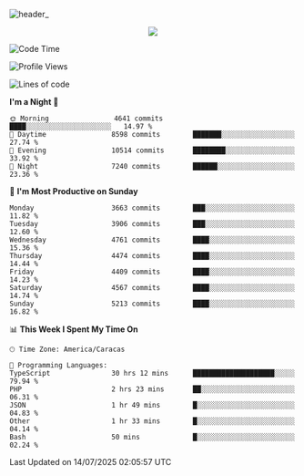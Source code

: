 ![header_](https://github.com/user-attachments/assets/4010d822-ccdc-4198-b608-18c773338d18)


<p align="center">
  <a href="http://www.github.com/thevacs">
    <img src="https://github-readme-streak-stats.herokuapp.com/?user=thevacs&stroke=ffffff&background=1c1917&ring=0891b2&fire=0891b2&currStreakNum=ffffff&currStreakLabel=0891b2&sideNums=ffffff&sideLabels=ffffff&dates=ffffff&hide_border=true" />
  </a>
</p>

<!--START_SECTION:waka-->
![Code Time](http://img.shields.io/badge/Code%20Time-3%2C526%20hrs%2043%20mins-blue)

![Profile Views](http://img.shields.io/badge/Profile%20Views-0-blue)

![Lines of code](https://img.shields.io/badge/From%20Hello%20World%20I%27ve%20Written-4.5%20million%20lines%20of%20code-blue)

**I'm a Night 🦉** 

```text
🌞 Morning                4641 commits        ████░░░░░░░░░░░░░░░░░░░░░   14.97 % 
🌆 Daytime                8598 commits        ███████░░░░░░░░░░░░░░░░░░   27.74 % 
🌃 Evening                10514 commits       ████████░░░░░░░░░░░░░░░░░   33.92 % 
🌙 Night                  7240 commits        ██████░░░░░░░░░░░░░░░░░░░   23.36 % 
```
📅 **I'm Most Productive on Sunday** 

```text
Monday                   3663 commits        ███░░░░░░░░░░░░░░░░░░░░░░   11.82 % 
Tuesday                  3906 commits        ███░░░░░░░░░░░░░░░░░░░░░░   12.60 % 
Wednesday                4761 commits        ████░░░░░░░░░░░░░░░░░░░░░   15.36 % 
Thursday                 4474 commits        ████░░░░░░░░░░░░░░░░░░░░░   14.44 % 
Friday                   4409 commits        ████░░░░░░░░░░░░░░░░░░░░░   14.23 % 
Saturday                 4567 commits        ████░░░░░░░░░░░░░░░░░░░░░   14.74 % 
Sunday                   5213 commits        ████░░░░░░░░░░░░░░░░░░░░░   16.82 % 
```


📊 **This Week I Spent My Time On** 

```text
🕑︎ Time Zone: America/Caracas

💬 Programming Languages: 
TypeScript               30 hrs 12 mins      ████████████████████░░░░░   79.94 % 
PHP                      2 hrs 23 mins       ██░░░░░░░░░░░░░░░░░░░░░░░   06.31 % 
JSON                     1 hr 49 mins        █░░░░░░░░░░░░░░░░░░░░░░░░   04.83 % 
Other                    1 hr 33 mins        █░░░░░░░░░░░░░░░░░░░░░░░░   04.14 % 
Bash                     50 mins             █░░░░░░░░░░░░░░░░░░░░░░░░   02.24 % 
```


 Last Updated on 14/07/2025 02:05:57 UTC
<!--END_SECTION:waka-->
